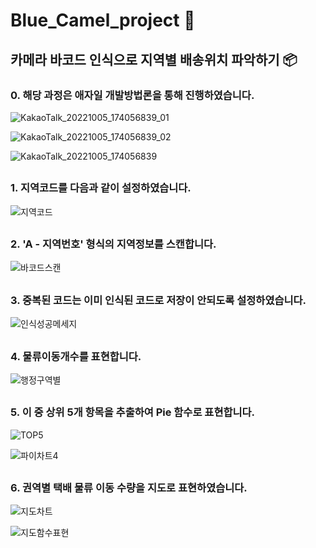 # Blue_Camel_project 🐫


## 카메라 바코드 인식으로 지역별 배송위치 파악하기 📦



### 0. 해당 과정은 애자일 개발방법론을 통해 진행하였습니다.
![KakaoTalk_20221005_174056839_01](https://user-images.githubusercontent.com/109491199/195316452-30849254-c87b-466c-ab54-e3247f4017d8.jpg)

![KakaoTalk_20221005_174056839_02](https://user-images.githubusercontent.com/109491199/195316437-193eb410-7a54-4dec-b040-b003e459e105.jpg)

![KakaoTalk_20221005_174056839](https://user-images.githubusercontent.com/109491199/195316457-4468d6aa-e7cc-4d38-bd90-ac93edb2ab30.jpg)

##
### 1.  지역코드를 다음과 같이 설정하였습니다.

![지역코드](https://user-images.githubusercontent.com/109491199/195052649-ed5a64c2-ac36-4f6b-bb36-bb2c7c832c27.PNG)


##
### 2.  'A - 지역번호' 형식의 지역정보를 스캔합니다.

![바코드스캔](https://user-images.githubusercontent.com/109491199/195047133-a50fdf95-0f3a-4ae0-bed0-d17ed2070ff0.PNG)


##
### 3.  중복된 코드는 이미 인식된 코드로 저장이 안되도록 설정하였습니다.

![인식성공메세지](https://user-images.githubusercontent.com/109491199/195047227-3b0a6414-f744-4538-abfa-3d19168a373a.PNG)


##
### 4.  물류이동개수를 표현합니다.
![행정구역별](https://user-images.githubusercontent.com/109491199/195047922-69218685-243e-49d2-baf4-e7a014dda448.PNG)


##
### 5.  이 중 상위 5개 항목을 추출하여 Pie 함수로 표현합니다.
![TOP5](https://user-images.githubusercontent.com/109491199/195047986-4963c496-8c13-4021-8127-ba6ead3570ef.PNG)

![파이차트4](https://user-images.githubusercontent.com/109491199/195048081-b4570512-86f6-4baf-bd7a-a410299a54f1.PNG)



##
### 6.  권역별 택배 물류 이동 수량을 지도로 표현하였습니다.

![지도차트](https://user-images.githubusercontent.com/109491199/195051757-60f84f9d-1a97-485d-8abc-8fb5b00e7bf7.PNG)

![지도함수표현](https://user-images.githubusercontent.com/109491199/195051834-14321a42-b1fa-4f1f-afde-1e22fb4e5cff.PNG)










